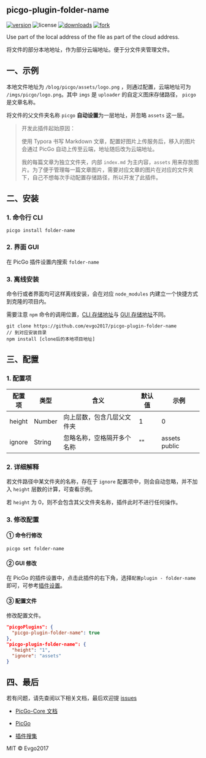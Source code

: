## picgo-plugin-folder-name

[![version](https://img.shields.io/npm/v/picgo-plugin-folder-name)](https://npm.js) ![license](https://img.shields.io/github/license/evgo2017/picgo-plugin-folder-name) [![downloads](https://img.shields.io/npm/dt/picgo-plugin-folder-name)](<https://www.npmjs.com/package/picgo-plugin-folder-name> ) [![fork](https://img.shields.io/github/forks/evgo2017/picgo-plugin-folder-name?style=social)](https://github.com/evgo2017/picgo-plugin-folder-name)

Use part of the local address of the file as part of the cloud address.

将文件的部分本地地址，作为部分云端地址。便于分文件夹管理文件。

## 一、示例

本地文件地址为 `/blog/picgo/assets/logo.png` ，则通过配置，云端地址可为 `/imgs/picgo/logo.png`。其中 `imgs` 是 `uploader` 的自定义图床存储路径， `picgo` 是文章名称。

将文件的父文件夹名称 `picgo` **自动设置**为一层地址，并忽略 `assets` 这一层。

> 开发此插件起始原因：
>
> 使用 Typora 书写 Markdown 文章，配置好图片上传服务后，移入的图片会通过 PicGo 自动上传至云端，地址随后改为云端地址。
>
> 我的每篇文章为独立文件夹，内部 `index.md` 为主内容，`assets` 用来存放图片。为了便于管理每一篇文章图片，需要对应文章的图片在对应的文件夹下，自己不想每次手动配置存储路径，所以开发了此插件。

## 二、安装

### 1. 命令行 CLI

```
picgo install folder-name
```

### 2. 界面 GUI

在 PicGo 插件设置内搜索 `folder-name`

### 3. 离线安装

命令行或者界面均可这样离线安装，会在对应 `node_modules` 内建立一个快捷方式到克隆的项目内。

需要注意 `npm` 命令的调用位置，[CLI 存储地址](https://picgo.github.io/PicGo-Core-Doc/zh/guide/config.html#默认配置文件)与 [GUI 存储地址](https://picgo.github.io/PicGo-Doc/zh/guide/config.html)不同。

```
git clone https://github.com/evgo2017/picgo-plugin-folder-name
// 到对应安装目录
npm install [clone后的本地项目地址]
```

## 三、配置

### 1. 配置项

| 配置项 | 类型   | 含义                       | 默认值 | 示例          |
| ------ | ------ | -------------------------- | ------ | ------------- |
| height | Number | 向上层数，包含几层父文件夹 | 1      | 0             |
| ignore | String | 忽略名称，空格隔开多个名称 | ""     | assets public |

###  2. 详细解释

若文件路径中某文件夹的名称，存在于 `ignore` 配置项中，则会自动忽略，并不加入 `height` 层数的计算，可查看示例。

若 `height` 为 0，则不会包含其父文件夹名称，插件此时不进行任何操作。

### 3. 修改配置

#### ① 命令行修改

```
picgo set folder-name
```

#### ② GUI 修改

在 PicGo 的插件设置中，点击此插件的右下角，选择`配置plugin - folder-name`即可，可参考[插件设置](https://picgo.github.io/PicGo-Doc/zh/guide/config.html#配置)。

#### ③ 配置文件

修改配置文件。

```json
"picgoPlugins": {
  "picgo-plugin-folder-name": true
},
"picgo-plugin-folder-name": {
  "height": "1",
  "ignore": "assets"
}
```

## 四、最后

若有问题，请先查阅以下相关文档，最后欢迎提 [issues](https://github.com/evgo2017/picgo-plugin-folder-name/issues)

* [PicGo-Core 文档](https://picgo.github.io/PicGo-Core-Doc/zh/)

* [PicGo](https://picgo.github.io/PicGo-Doc/)

* [插件搜集](https://github.com/PicGo/Awesome-PicGo)

MIT © Evgo2017